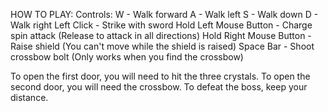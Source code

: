 HOW TO PLAY:
Controls:
W - Walk forward
A - Walk left
S - Walk down​
D - Walk right
Left Click - Strike with sword
Hold Left Mouse Button - Charge spin attack (Release to attack in all directions)
Hold Right Mouse Button - Raise shield (You can't move while the shield is raised)
Space Bar - Shoot crossbow bolt (Only works when you find the crossbow)​

To open the first door, you will need to hit the three crystals.
To open the second door, you will need the crossbow.
To defeat the boss, keep your distance.
